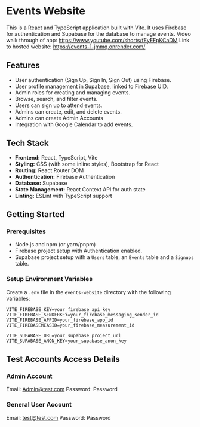 # Events Website

This is a React and TypeScript application built with Vite. It uses Firebase for authentication and Supabase for the database to manage events.
Video walk through of app: https://www.youtube.com/shorts/fEyEFpKCaDM
Link to hosted website: https://events-1-jmmq.onrender.com/

## Features

*   User authentication (Sign Up, Sign In, Sign Out) using Firebase.
*   User profile management in Supabase, linked to Firebase UID.
*   Admin roles for creating and managing events.
*   Browse, search, and filter events.
*   Users can sign up to attend events.
*   Admins can create, edit, and delete events.
*   Admins can create Admin Accounts
*   Integration with Google Calendar to add events.

## Tech Stack

*   **Frontend:** React, TypeScript, Vite
*   **Styling:** CSS (with some inline styles), Bootstrap for React
*   **Routing:** React Router DOM
*   **Authentication:** Firebase Authentication
*   **Database:** Supabase
*   **State Management:** React Context API for auth state
*   **Linting:** ESLint with TypeScript support

## Getting Started

### Prerequisites

*   Node.js and npm (or yarn/pnpm)
*   Firebase project setup with Authentication enabled.
*   Supabase project setup with a `Users` table, an `Events` table and a `Signups` table.

### Setup Environment Variables

Create a `.env` file in the `events-website` directory with the following variables:

```env
VITE_FIREBASE_KEY=your_firebase_api_key
VITE_FIREBASE_SENDERKEY=your_firebase_messaging_sender_id
VITE_FIREBASE_APPID=your_firebase_app_id
VITE_FIREBASEMEASID=your_firebase_measurement_id

VITE_SUPABASE_URL=your_supabase_project_url
VITE_SUPABASE_ANON_KEY=your_supabase_anon_key
```
## Test Accounts Access Details 

### Admin Account

Email: Admin@test.com
Password: Password

### General User Account

Email: test@test.com
Password: Password
